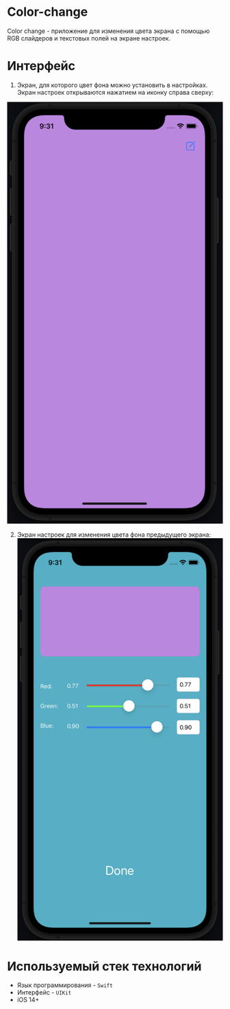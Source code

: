 # Color-change

Color change - приложение для изменения цвета экрана с помощью RGB слайдеров и текстовых полей на экране настроек.

# Интерфейс
1. Экран, для которого цвет фона можно установить в настройках. Экран настроек открываются нажатием на иконку справа сверху:

![product-screenshot](Images/ColorView.png)

2. Экран настроек для изменения цвета фона предыдущего экрана:
![product-screenshot](Images/SettingsView.png)

# Используемый стек технологий
- Язык программирования - `Swift`
- Интерфейс - `UIKit`
- iOS 14+
